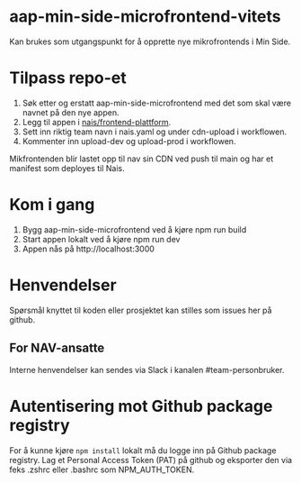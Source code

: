 # aap-min-side-microfrontend-vitets

Kan brukes som utgangspunkt for å opprette nye mikrofrontends i Min Side.

# Tilpass repo-et

1. Søk etter og erstatt aap-min-side-microfrontend med det som skal være navnet på den nye appen.
2. Legg til appen i [nais/frontend-plattform](https://github.com/nais/frontend-plattform/blob/main/teams.tfvars).
3. Sett inn riktig team navn i nais.yaml og under cdn-upload i workflowen.
4. Kommenter inn upload-dev og upload-prod i workflowen.

Mikfrontenden blir lastet opp til nav sin CDN ved push til main og har et manifest som deployes til Nais.

# Kom i gang

1. Bygg aap-min-side-microfrontend ved å kjøre npm run build
2. Start appen lokalt ved å kjøre npm run dev
3. Appen nås på http://localhost:3000

# Henvendelser

Spørsmål knyttet til koden eller prosjektet kan stilles som issues her på github.

## For NAV-ansatte

Interne henvendelser kan sendes via Slack i kanalen #team-personbruker.

# Autentisering mot Github package registry

For å kunne kjøre `npm install` lokalt må du logge inn på Github package registry. Lag et Personal Access Token (PAT) på github og eksporter den via feks .zshrc eller .bashrc som NPM_AUTH_TOKEN.
